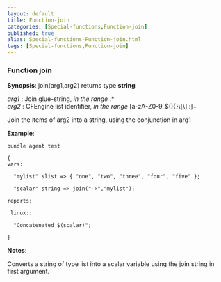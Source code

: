 ```yaml
---
layout: default
title: Function-join
categories: [Special-functions,Function-join]
published: true
alias: Special-functions-Function-join.html
tags: [Special-functions,Function-join]
---
```


### Function join

**Synopsis**: join(arg1,arg2) returns type **string**

  
 *arg1* : Join glue-string, *in the range* .\*   
 *arg2* : CFEngine list identifier, *in the range*
[a-zA-Z0-9\_\$(){}\\[\\].:]+   

Join the items of arg2 into a string, using the conjunction in arg1

**Example**:  
   

~~~~
bundle agent test

{
vars:

  "mylist" slist => { "one", "two", "three", "four", "five" };

  "scalar" string => join("->","mylist");

reports:

 linux::

  "Concatenated $(scalar)";

}
~~~~

**Notes**:  
   

Converts a string of type list into a scalar variable using the join
string in first argument.
